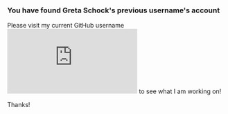 ### You have found Greta Schock's previous username's account 
Please visit my current GitHub username ![gschockcodes](https://github.com/gschockcodes/grsc0529/blob/main/README.md) to see what I am working on! 

Thanks!


